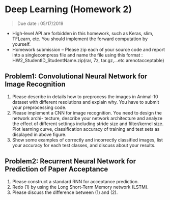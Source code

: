 # Deep Learning (Homework 2)
> Due date : 05/17/2019
- High-level API are forbidden in this homework, such as Keras, slim, TFLearn, etc. You should implement the forward computation by yourself.
- Homework submission – Please zip each of your source code and report into a singlecompress file and name the file using this format :  HW2_StudentID_StudentName.zip(rar, 7z, tar.gz,...etc arenotacceptable)

## Problem1: Convolutional Neural Network for Image Recognition
1. Please describe in details how to preprocess the images in Animal-10 dataset with different resolutions and explain why. You have to submit your preprocessing code.  
2. Please implement a CNN for image recognition. You need to design the network archi- tecture, describe your network architecture and analyze the effect of different settings including stride size and filter/kernel size. Plot learning curve, classification accuracy of training and test sets as displayed in above figure.
3. Show some examples of correctly and incorrectly classified images, list your accuracy for each test classes, and discuss about your results.

## Problem2: Recurrent Neural Network for Prediction of Paper Acceptance
1. Please construct a standard RNN for acceptance prediction.
2. Redo (1) by using the Long Short-Term Memory network (LSTM).
3. Please discuss the difference between (1) and (2).
